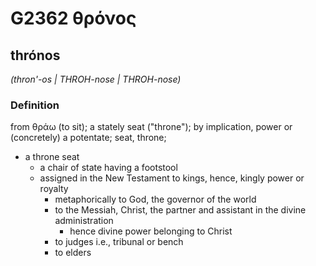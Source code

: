# G2362 θρόνος

## thrónos

_(thron'-os | THROH-nose | THROH-nose)_

### Definition

from θράω (to sit); a stately seat ("throne"); by implication, power or (concretely) a potentate; seat, throne; 

- a throne seat
  - a chair of state having a footstool
  - assigned in the New Testament to kings, hence, kingly power or royalty
    - metaphorically to God, the governor of the world
    - to the Messiah, Christ, the partner and assistant in the divine administration
      - hence divine power belonging to Christ
    - to judges i.e., tribunal or bench
    - to elders
